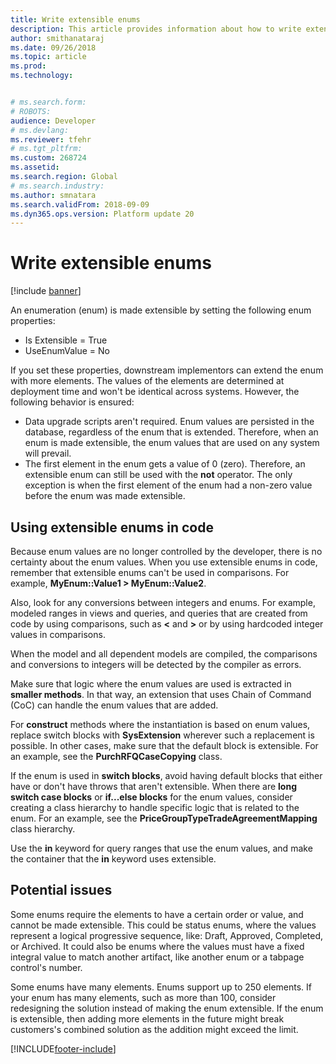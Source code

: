 ```yaml
---
title: Write extensible enums
description: This article provides information about how to write extensible enums.
author: smithanataraj
ms.date: 09/26/2018
ms.topic: article
ms.prod: 
ms.technology: 


# ms.search.form: 
# ROBOTS: 
audience: Developer
# ms.devlang: 
ms.reviewer: tfehr
# ms.tgt_pltfrm: 
ms.custom: 268724
ms.assetid: 
ms.search.region: Global
# ms.search.industry: 
ms.author: smnatara
ms.search.validFrom: 2018-09-09
ms.dyn365.ops.version: Platform update 20
---
```


# Write extensible enums

[!include [banner](../includes/banner.md)]

An enumeration (enum) is made extensible by setting the following enum properties:

- Is Extensible = True
- UseEnumValue = No

If you set these properties, downstream implementors can extend the enum with more elements. The values of the elements are determined at deployment time and won't be identical across systems. However, the following behavior is ensured:

+ Data upgrade scripts aren't required. Enum values are persisted in the database, regardless of the enum that is extended. Therefore, when an enum is made extensible, the enum values that are used on any system will prevail.
+ The first element in the enum gets a value of 0 (zero). Therefore, an extensible enum can still be used with the **not** operator. The only exception is when the first element of the enum had a non-zero value before the enum was made extensible.
	
## Using extensible enums in code
Because enum values are no longer controlled by the developer, there is no certainty about the enum values. When you use extensible enums in code, remember that extensible enums can't be used in comparisons. For example, **MyEnum::Value1 \> MyEnum::Value2**.

Also, look for any conversions between integers and enums. For example, modeled ranges in views and queries, and queries that are created from code by using comparisons, such as **\<** and **\>** or by using hardcoded integer values in comparisons.

When the model and all dependent models are compiled, the comparisons and conversions to integers will be detected by the compiler as errors.
	
Make sure that logic where the enum values are used is extracted in **smaller methods**. In that way, an extension that uses Chain of Command (CoC) can handle the enum values that are added.

For **construct** methods where the instantiation is based on enum values, replace switch blocks with **SysExtension** wherever such a replacement is possible. In other cases, make sure that the default block is extensible. For an example, see the **PurchRFQCaseCopying** class.

If the enum is used in **switch blocks**, avoid having default blocks that either have or don't have throws that aren't extensible. 
When there are **long switch case blocks** or **if...else blocks** for the enum values, consider creating a class hierarchy to handle specific logic that is related to the enum. For an example, see the **PriceGroupTypeTradeAgreementMapping** class hierarchy.

Use the **in** keyword for query ranges that use the enum values, and make the container that the **in** keyword uses extensible.

## Potential issues
Some enums require the elements to have a certain order or value, and cannot be made extensible. This could be status enums, where the values represent a logical progressive sequence, like: Draft, Approved, Completed, or Archived. It could also be enums where the values must have a fixed integral value to match another artifact, like another enum or a tabpage control's number.   

Some enums have many elements. Enums support up to 250 elements. If your enum has many elements, such as more than 100, consider redesigning the solution instead of making the enum extensible. If the enum is extensible, then adding more elements in the future might break customers's combined solution as the addition might exceed the limit.


[!INCLUDE[footer-include](../../../includes/footer-banner.md)]